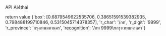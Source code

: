 API Ai4thai


return value
{'box': [0.6879549622535706, 0.38651591539382935, 0.798488199710846, 0.5315045714378357], 'r_char': '/กท', 'r_digit': '9999', 'r_province': 'กรุงเทพมหานคร', 'recognition': '/กท 9999\nกรุงเทพมหานคร'}

